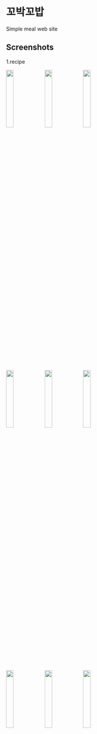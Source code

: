 # 꼬박꼬밥
Simple meal web site

Screenshots
-----------

1.recipe
<div>
  <img width="20%" src="https://user-images.githubusercontent.com/68418016/89705193-438f2d80-d996-11ea-946e-7e8f6c270e30.PNG">
  <img width="20%" src="https://user-images.githubusercontent.com/68418016/89705194-44c05a80-d996-11ea-90a4-69d2ca7f732d.PNG">
  <img width="20%" src="https://user-images.githubusercontent.com/68418016/89705195-4558f100-d996-11ea-8724-32cfb220487e.PNG">
</div><br><br>
<div>
  <img width="20%" src="https://user-images.githubusercontent.com/68418016/89705196-45f18780-d996-11ea-9c66-b9a59d021c0e.PNG">
  <img width="20%" src="https://user-images.githubusercontent.com/68418016/89705197-468a1e00-d996-11ea-9e8a-353a54a49cc8.PNG">
  <img width="20%" src="https://user-images.githubusercontent.com/68418016/89705198-468a1e00-d996-11ea-92a9-18f747caa547.PNG">
</div><br><br>
<div>
  <img width="20%" src="https://user-images.githubusercontent.com/68418016/89705199-4722b480-d996-11ea-9bda-6e0d74af1c6b.PNG">
  <img width="20%" src="https://user-images.githubusercontent.com/68418016/89705200-4722b480-d996-11ea-9a0f-9bf649287f75.PNG">
  <img width="20%" src="https://user-images.githubusercontent.com/68418016/89705201-47bb4b00-d996-11ea-813e-5596ae49972c.PNG">
</div><br><br>


<div>
  
</div>
  

